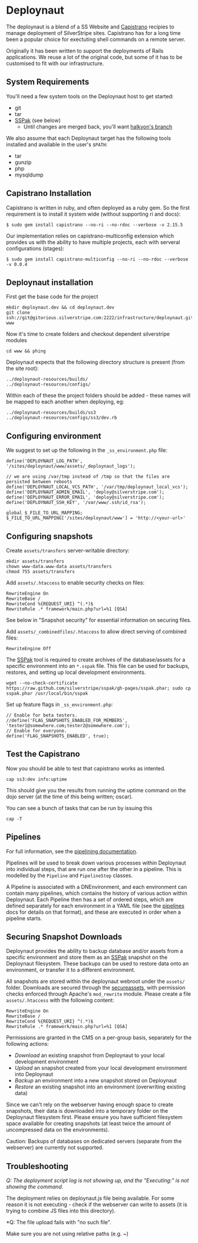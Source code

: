 # Deploynaut

The deploynaut is a blend of a SS Website and [Capistrano](https://github.com/capistrano/capistrano/) recipies to manage deployment of SilverStripe sites. Capistrano has for a long time been a popular choice for exectuting shell commands on a remote server.

Originally it has been written to support the deployments of Rails applications. We reuse a lot of the original code, but some of it has to be customised to fit with our infrastructure.

## System Requirements

You'll need a few system tools on the Deploynaut host to get started:

 * git
 * tar
 * [SSPak](http://sminnee.github.io/sspak/) (see below)
   * Until changes are merged back, you'll want [halkyon's branch](https://github.com/halkyon/sspak/tree/existing_save)

We also assume that each Deploynaut target has the following tools installed
and available in the user's `$PATH`:

 * tar
 * gunzip
 * php
 * mysqldump

## Capistrano Installation

Capistrano is written in ruby, and often deployed as a ruby gem. So the first requirement is to install it system wide (without supporting ri and docs):

	$ sudo gem install capistrano --no-ri --no-rdoc --verbose -v 2.15.5

Our implementation relies on capistrano-multiconfig extension which provides us with the ability to have multiple projects, each with serveral configurations (stages):

	$ sudo gem install capistrano-multiconfig --no-ri --no-rdoc --verbose -v 0.0.4

## Deploynaut installation

First get the base code for the project

	mkdir deploynaut.dev && cd deploynaut.dev
	git clone ssh://git@gitorious.silverstripe.com:2222/infrastructure/deploynaut.git www 

Now it's time to create folders and checkout dependent silverstripe modules

	cd www && phing

Deploynaut expects that the following directory structure is present (from the site root):

	../deploynaut-resources/builds/
	../deploynaut-resources/configs/

Within each of these the project folders should be added - these names will be mapped to each another when deploying, eg:

	../deploynaut-resources/builds/ss3
	../deploynaut-resources/configs/ss3/dev.rb

## Configuring environment

We suggest to set up the following in the `_ss_environment.php` file:

	define('DEPLOYNAUT_LOG_PATH', '/sites/deploynaut/www/assets/_deploynaut_logs');

	// we are using /var/tmp instead of /tmp so that the files are persisted between reboots
	define('DEPLOYNAUT_LOCAL_VCS_PATH', '/var/tmp/deploynaut_local_vcs');
	define('DEPLOYNAUT_ADMIN_EMAIL', 'deploy@silverstripe.com');
	define('DEPLOYNAUT_ERROR_EMAIL', 'deploy@silverstripe.com');
	define('DEPLOYNAUT_SSH_KEY', '/var/www/.ssh/id_rsa');

	global $_FILE_TO_URL_MAPPING;
	$_FILE_TO_URL_MAPPING['/sites/deploynaut/www'] = 'http://<your-url>'

## Configuring snapshots

Create `assets/transfers` server-writable directory:

	mkdir assets/transfers
	chown www-data.www-data assets/transfers
	chmod 755 assets/transfers

Add `assets/.htaccess` to enable security checks on files:

	RewriteEngine On
	RewriteBase /
	RewriteCond %{REQUEST_URI} ^(.*)$
	RewriteRule .* framework/main.php?url=%1 [QSA]

See below in "Snapshot security" for essential information on securing files.

Add `assets/_combinedfiles/.htaccess` to allow direct serving of combined files:

	RewriteEngine Off

The [SSPak](https://github.com/sminnee/sspak) tool is required to create
archives of the database/assets for a specific environment into an `*.sspak` file.
This file can be used for backups, restores, and setting up local development environments.

	wget --no-check-certificate https://raw.github.com/silverstripe/sspak/gh-pages/sspak.phar; sudo cp sspak.phar /usr/local/bin/sspak

Set up feature flags in `_ss_environment.php`:

	// Enable for beta testers.
	//define('FLAG_SNAPSHOTS_ENABLED_FOR_MEMBERS', 'tester1@somewhere.com;tester2@somewhere.com');
	// Enable for everyone.
	define('FLAG_SNAPSHOTS_ENABLED', true);

## Test the Capistrano

Now you should be able to test that capistrano works as intented.

	cap ss3:dev info:uptime

This should give you the results from running the uptime command on the dojo server (at the time of this being written; oscar).

You can see a bunch of tasks that can be run by issuing this 

	cap -T

## Pipelines
For full information, see the [pipelining documentation](pipelines.md).

Pipelines will be used to break down various processes within Deploynaut into individual steps, that are run one after
the other in a pipeline. This is modelled by the `Pipeline` and `PipelineStep` classes.

A Pipeline is associated with a DNEnvironment, and each environment can contain many pipelines, which contains the
history of various action within Deploynaut. Each Pipeline then has a set of ordered steps, which are defined
separately for each environment in a YAML file (see the [pipelines](pipelines.md) docs for details on that format),
and these are executed in order when a pipeline starts.

## Securing Snapshot Downloads

Deploynaut provides the ability to backup database and/or assets from a specific environment
and store them as an [SSPak](http://sminnee.github.io/sspak/) snapshot on the Deploynaut filesystem.
These backups can be used to restore data onto an environment, or transfer it to a different environment.

All snapshots are stored within the deploynaut webroot under the `assets/` folder.
Downloads are secured through the [secureassets](https://github.com/silverstripe-labs/silverstripe-secureassets),
with permission checks enforced through Apache's `mod_rewrite` module.
Please create a file `assets/.htaccess` with the following content:

	RewriteEngine On
	RewriteBase /
	RewriteCond %{REQUEST_URI} ^(.*)$
	RewriteRule .* framework/main.php?url=%1 [QSA]

Permissions are granted in the CMS on a per-group basis, separately for the following actions:

 * *Download* an existing snapshot from Deploynaut to your local development environment
 * *Upload* an snapshot created from your local development environment into Deploynaut
 * *Backup* an environment into a new snapshot stored on Deploynaut
 * *Restore* an existing snapshot into an environment (overwriting existing data)

Since we can't rely on the webserver having enough space to create snapshots,
their data is downloaded into a temporary folder on the Deploynaut filesystem first.
Please ensure you have sufficient filesystem space available for creating snapshots
(at least twice the amount of uncompressed data on the environments).

Caution: Backups of databases on dedicated servers (separate from the webserver) are currently not supported.

## Troubleshooting

*Q: The deployment script log is not showing up, and the "Executing:" is not showing the command.*

The deployment relies on deploynaut.js file being available. For some reason it is not executing - check if the webserver can write to assets (it is trying to combine JS files into this directory).

*Q: The file upload fails with "no such file".

Make sure you are not using relative paths (e.g. ~)
